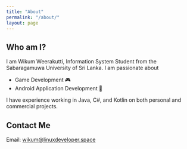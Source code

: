 ```yaml
---
title: "About"
permalink: "/about/"
layout: page
---
```


## Who am I?

I am Wikum Weerakutti, Information System Student from the Sabaragamuwa University of Sri Lanka.
I am passionate about

* Game Development 🎮
* Android Application Development 📱

I have experience working in Java, C#, and Kotlin on both personal and commercial projects.

## Contact Me

Email: wikum@linuxdeveloper.space

